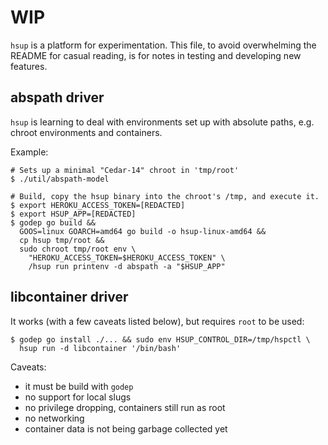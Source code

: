 # WIP

`hsup` is a platform for experimentation.  This file, to avoid
overwhelming the README for casual reading, is for notes in testing
and developing new features.

## abspath driver

`hsup` is learning to deal with environments set up with absolute
paths, e.g. chroot environments and containers.

Example:

```
# Sets up a minimal "Cedar-14" chroot in 'tmp/root'
$ ./util/abspath-model

# Build, copy the hsup binary into the chroot's /tmp, and execute it.
$ export HEROKU_ACCESS_TOKEN=[REDACTED]
$ export HSUP_APP=[REDACTED]
$ godep go build &&
  GOOS=linux GOARCH=amd64 go build -o hsup-linux-amd64 &&
  cp hsup tmp/root &&
  sudo chroot tmp/root env \
    "HEROKU_ACCESS_TOKEN=$HEROKU_ACCESS_TOKEN" \
    /hsup run printenv -d abspath -a "$HSUP_APP"
```

## libcontainer driver

It works (with a few caveats listed below), but requires `root` to be used:

```
$ godep go install ./... && sudo env HSUP_CONTROL_DIR=/tmp/hspctl \
  hsup run -d libcontainer '/bin/bash'
```

Caveats:

* it must be build with `godep`
* no support for local slugs
* no privilege dropping, containers still run as root
* no networking
* container data is not being garbage collected yet

